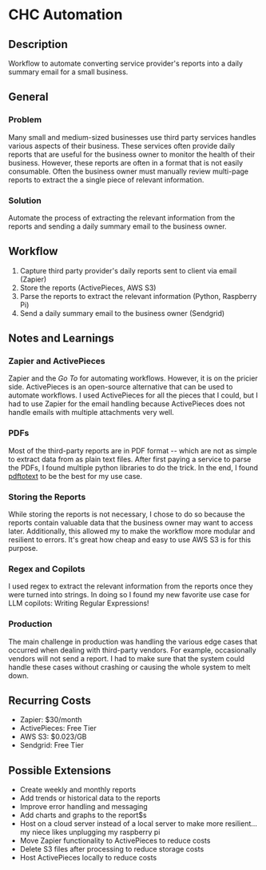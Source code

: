 # CHC Automation


## Description
Workflow to automate converting service provider's reports into a daily summary email for a small business.

## General
### Problem
Many small and medium-sized businesses use third party services handles various aspects of their business. These services often provide daily reports that are useful for the business owner to monitor the health of their business. However, these reports are often in a format that is not easily consumable. Often the business owner must manually review multi-page reports to extract the a single piece of relevant information.
### Solution
Automate the process of extracting the relevant information from the reports and sending a daily summary email to the business owner.

## Workflow
1. Capture third party provider's daily reports sent to client via email (Zapier)
1. Store the reports (ActivePieces, AWS S3)
1. Parse the reports to extract the relevant information (Python, Raspberry Pi)
1. Send a daily summary email to the business owner (Sendgrid)

## Notes and Learnings
### Zapier and ActivePieces
Zapier and the *Go To* for automating workflows. However, it is on the pricier side. ActivePieces is an open-source alternative that can be used to automate workflows. I used ActivePieces for all the pieces that I could, but I had to use Zapier for the email handling because ActivePieces does not handle emails with multiple attachments very well. 

### PDFs
Most of the third-party reports are in PDF format -- which are not as simple to extract data from as plain text files. After first paying a service to parse the PDFs, I found multiple python libraries to do the trick. In the end, I found [pdftotext](https://pypi.org/project/pdftotext/) to be the best for my use case.

### Storing the Reports
While storing the reports is not necessary, I chose to do so because the reports contain valuable data that the business owner may want to access later. Additionally, this allowed my to make the workflow more modular and resilient to errors. It's great how cheap and easy to use AWS S3 is for this purpose.

### Regex and Copilots
I used regex to extract the relevant information from the reports once they were turned into strings. In doing so I found my new favorite use case for LLM copilots: Writing Regular Expressions!

### Production
The main challenge in production was handling the various edge cases that occurred when dealing with third-party vendors. For example, occasionally vendors will not send a report. I had to make sure that the system could handle these cases without crashing or causing the whole system to melt down.

## Recurring Costs
- Zapier: $30/month
- ActivePieces: Free Tier
- AWS S3: $0.023/GB
- Sendgrid: Free Tier

## Possible Extensions
- Create weekly and monthly reports
- Add trends or historical data to the reports
- Improve error handling and messaging
- Add charts and graphs to the report$s
- Host on a cloud server instead of a local server to make more resilient... my niece likes unplugging my raspberry pi
- Move Zapier functionality to ActivePieces to reduce costs
- Delete S3 files after processing to reduce storage costs
- Host ActivePieces locally to reduce costs